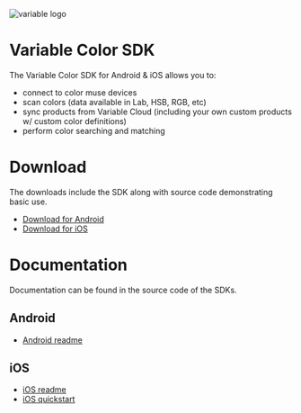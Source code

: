 ![variable logo](https://s3.amazonaws.com/colorcloud.io/media/variable-logo-dark-grey-256.png)

# Variable Color SDK

The Variable Color SDK for Android & iOS allows you to:

* connect to color muse devices
* scan colors (data available in Lab, HSB, RGB, etc)
* sync products from Variable Cloud (including your own custom products w/ custom color definitions)
* perform color searching and matching

# Download

The downloads include the SDK along with source code demonstrating basic use.

* [Download for Android](https://bitbucket.org/variablecolor/sdk/raw/master/downloads/variable-color-android-latest.zip)
* [Download for iOS](https://bitbucket.org/variablecolor/sdk/raw/master/downloads/variable-color-ios-latest.zip)

# Documentation

Documentation can be found in the source code of the SDKs.

## Android

* [Android readme](docs/android-readme.md)

## iOS

* [iOS readme](docs/ios-readme.md)
* [iOS quickstart](docs/ios-quickstart.md)
